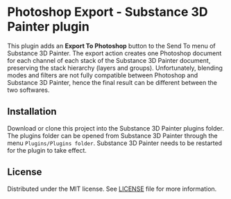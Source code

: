 # Photoshop Export - Substance 3D Painter plugin

This plugin adds an __Export To Photoshop__ button to the Send To menu of Substance 3D Painter. The export action creates one Photoshop document for each channel of each stack of the Substance 3D Painter document, preserving the stack hierarchy (layers and groups). Unfortunately, blending modes and filters are not fully compatible between Photoshop and Substance 3D Painter, hence the final result can be different between the two softwares.

## Installation

Download or clone this project into the Substance 3D Painter plugins folder. The plugins folder can be opened from Substance 3D Painter through the menu ``Plugins/Plugins folder``. Substance 3D Painter needs to be restarted for the plugin to take effect.

## License

Distributed under the MIT license. See [LICENSE](LICENSE) file for more information.

